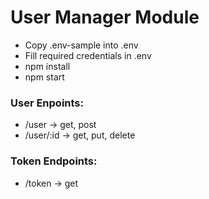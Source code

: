 # User Manager Module

- Copy .env-sample into .env
- Fill required credentials in .env
- npm install
- npm start

### User Enpoints:
- /user -> get, post
- /user/:id -> get, put, delete

### Token Endpoints:
- /token -> get
